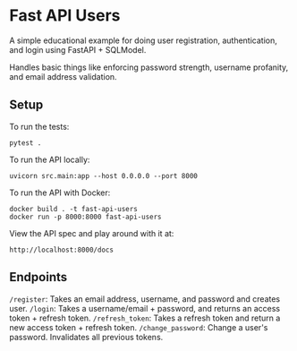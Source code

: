 # Fast API Users
A simple educational example for doing user registration, authentication, and login using FastAPI + SQLModel. 

Handles basic things like enforcing password strength, username profanity, and email address validation.

## Setup

To run the tests:
```
pytest .
```

To run the API locally:
```
uvicorn src.main:app --host 0.0.0.0 --port 8000
```

To run the API with Docker:
```
docker build . -t fast-api-users
docker run -p 8000:8000 fast-api-users
```

View the API spec and play around with it at: 
```
http://localhost:8000/docs
```


## Endpoints

`/register`: Takes an email address, username, and password and creates user.
`/login`: Takes a username/email + password, and returns an access token + refresh token.
`/refresh_token`: Takes a refresh token and return a new access token + refresh token.
`/change_password`: Change a user's password. Invalidates all previous tokens. 


